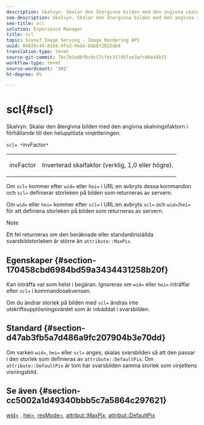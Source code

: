 ```yaml
---
description: Skalvyn. Skalar den återgivna bilden med den angivna skalningsfaktorn i förhållande till den helupplösta vinjetteringen.
seo-description: Skalvyn. Skalar den återgivna bilden med den angivna skalningsfaktorn i förhållande till den helupplösta vinjetteringen.
seo-title: scl
solution: Experience Manager
title: scl
topic: Scene7 Image Serving - Image Rendering API
uuid: 04839c44-01b6-4fa2-9eda-bbb0f2822db4
translation-type: tm+mt
source-git-commit: 7bc7b3a86fbcdc57cfdc31745fae3afc06e44b15
workflow-type: tm+mt
source-wordcount: '191'
ht-degree: 0%

---
```



# scl{#scl}

Skalvyn. Skalar den återgivna bilden med den angivna skalningsfaktorn i förhållande till den helupplösta vinjetteringen.

`scl= *`invFactor`*`

<table id="simpletable_EFE352FA8EF14197B6934783A2883451"> 
 <tr class="strow"> 
  <td class="stentry"> <p><span class="codeph"> <span class="varname"> invFactor</span> </span> </p></td> 
  <td class="stentry"> <p>Inverterad skalfaktor (verklig, 1,0 eller högre). </p></td> 
 </tr> 
</table>

Om `scl=` kommer efter `wid=` eller `hei=` i URL:en avbryts dessa kommandon och `scl=` definierar storleken på bilden som returneras av servern.

Om `wid=` eller `hei=` kommer efter `scl=` i URL:en avbryts `scl=` och `wid=`/`hei=` för att definiera storleken på bilden som returneras av servern.

>[!NOTE]
>
>Ett fel returneras om den beräknade eller standardinställda svarsbildstorleken är större än `attribute::MaxPix`.

## Egenskaper {#section-170458cbd6984bd59a3434431258b20f}

Kan inträffa var som helst i begäran. Ignoreras om `wid=` eller `hei=` inträffar efter `scl=` i kommandosekvensen.

Om du ändrar storlek på bilden med `scl=` ändras inte utskriftsupplösningsvärdet som är inbäddat i svarsbilden.

## Standard {#section-d47ab3fb5a7d486a9fc207904b3e70dd}

Om varken `wid=`, `hei=` eller `scl=` anges, skalas svarsbilden så att den passar i den storlek som definieras av `attribute::DefaultPix`. Om `attribute::DefaultPix` är tom har svarsbilden samma storlek som vinjettens visningsbild.

## Se även {#section-cc5002a1d49340bbb5c7a5864c297621}

[wid=](../../../../../ir-api/http-protocol/image-rendering-api-ref/c-ir-http-protocol-ref/c-ir-http-protocol-command-reference/r-ir-wid.md#reference-b7e691b0624941168c94b2749ae233ec) ,  [hei=](../../../../../ir-api/http-protocol/image-rendering-api-ref/c-ir-http-protocol-ref/c-ir-http-protocol-command-reference/r-ir-hei.md#reference-1c08f60365a94417a39867c09cac5478),  [resMode=](../../../../../ir-api/http-protocol/image-rendering-api-ref/c-ir-http-protocol-ref/c-ir-http-protocol-command-reference/r-ir-http-resmode.md#reference-851a5b636f8948cfb11456c9b7dab0d3),  [attribut::MaxPix](../../../../../ir-api/material-cat/image-rendering-api-ref/c-ir-material-catalog/c-ir-attributes-reference/r-ir-maxpix.md#reference-569f186bbc2840a6bd3cffa8ff3e7657),  [attribut::DefaultPix](../../../../../ir-api/material-cat/image-rendering-api-ref/c-ir-material-catalog/c-ir-attributes-reference/r-ir-defaultpix.md#reference-102c98f9b5d24d2aaaeb756653fb0e6f)
